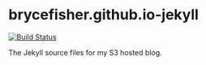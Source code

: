 brycefisher.github.io-jekyll
============================

[![Build Status](https://travis-ci.org/brycefisher/brycefisher.github.io-jekyll.svg)](https://travis-ci.org/brycefisher/brycefisher.github.io-jekyll)

The Jekyll source files for my S3 hosted blog. 
